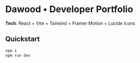 # Dawood • Developer Portfolio


**Tech**: React + Vite + Tailwind + Framer Motion + Lucide Icons


## Quickstart
```bash
npm i
npm run dev
```
